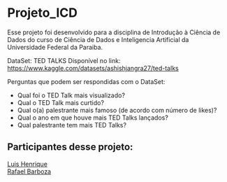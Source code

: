 # Projeto_ICD

Esse projeto foi desenvolvido para a disciplina de Introdução à Ciência de Dados do curso de Ciência de Dados e Inteligencia Artificial da Universidade Federal da Paraiba.

DataSet: TED TALKS
Disponível no link: https://www.kaggle.com/datasets/ashishjangra27/ted-talks

Perguntas que podem ser respondidas com o DataSet:
- Qual foi o TED Talk mais visualizado?
- Qual o TED Talk mais curtido?
- Qual o(a) palestrante mais famoso (de acordo com número de likes)?
- Qual o ano em que houve mais TED Talks lançados?
- Qual palestrante tem mais TED Talks?

## Participantes desse projeto: 

<a href="https://github.com/LuisHenriqueAL">Luis Henrique</a> <br> <a href="https://github.com/RBzada">Rafael Barboza</a> 